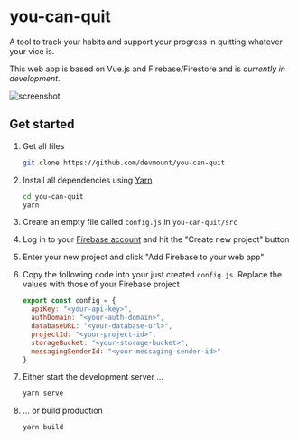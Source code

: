 # you-can-quit

A tool to track your habits and support your progress in quitting whatever your vice is.

This web app is based on Vue.js and Firebase/Firestore and is _currently in development_.

![screenshot](https://user-images.githubusercontent.com/5441654/42472324-2c0f2bd8-83c1-11e8-9eba-3c8a4d03508e.png)

## Get started

1. Get all files

    ```bash
    git clone https://github.com/devmount/you-can-quit
    ```

2. Install all dependencies using [Yarn](https://yarnpkg.com)

    ```bash
    cd you-can-quit
    yarn
    ```

3. Create an empty file called `config.js` in `you-can-quit/src`
4. Log in to your [Firebase account](https://console.firebase.google.com) and hit the "Create new project" button
5. Enter your new project and click "Add Firebase to your web app"
6. Copy the following code into your just created `config.js`. Replace the values with those of your Firebase project

    ```javascript
    export const config = {
      apiKey: "<your-api-key>",
      authDomain: "<your-auth-domain>",
      databaseURL: "<your-database-url>",
      projectId: "<your-project-id>",
      storageBucket: "<your-storage-bucket>",
      messagingSenderId: "<your-messaging-sender-id>"
    }
    ```

7. Either start the development server ...

    ```bash
    yarn serve
    ```

8. ... or build production

    ```bash
    yarn build
    ```
